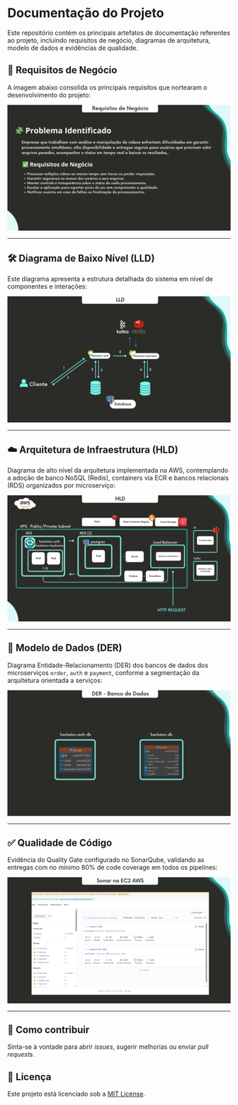 # Documentação do Projeto

Este repositório contém os principais artefatos de documentação referentes ao projeto, incluindo requisitos de negócio, diagramas de arquitetura, modelo de dados e evidências de qualidade.

## 📌 Requisitos de Negócio

A imagem abaixo consolida os principais requisitos que nortearam o desenvolvimento do projeto:

![Requisitos de Negócio](./1.png)

---

## 🛠️ Diagrama de Baixo Nível (LLD)

Este diagrama apresenta a estrutura detalhada do sistema em nível de componentes e interações:

![LLD - Low Level Design](./2.png)

---

## ☁️ Arquitetura de Infraestrutura (HLD)

Diagrama de alto nível da arquitetura implementada na AWS, contemplando a adoção de banco NoSQL (Redis), containers via ECR e bancos relacionais (RDS) organizados por microserviço:

![HLD - High Level Design](./3.png)

---

## 🧩 Modelo de Dados (DER)

Diagrama Entidade-Relacionamento (DER) dos bancos de dados dos microserviços `order`, `auth` e `payment`, conforme a segmentação da arquitetura orientada a serviços:

![DER - Modelo de Dados](./4.png)

---

## ✅ Qualidade de Código

Evidência do Quality Gate configurado no SonarQube, validando as entregas com no mínimo 80% de code coverage em todos os pipelines:

![Quality Gate SonarQube](./5.png)

---

## 📄 Como contribuir

Sinta-se à vontade para abrir *issues*, sugerir melhorias ou enviar *pull requests*.

## 🧾 Licença

Este projeto está licenciado sob a [MIT License](./LICENSE).
